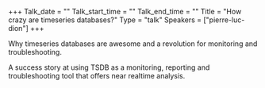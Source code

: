 +++
Talk_date = ""
Talk_start_time = ""
Talk_end_time = ""
Title = "How crazy are timeseries databases?"
Type = "talk"
Speakers = ["pierre-luc-dion"]
+++

Why timeseries databases are awesome and a revolution for monitoring and troubleshooting.

A success story at using TSDB as a monitoring, reporting and troubleshooting tool that offers near realtime analysis.
